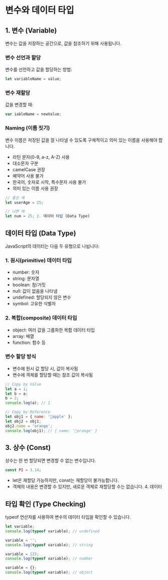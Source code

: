 # 변수와 데이터 타입

## 1. 변수 (Variable)

변수는 값을 저장하는 공간으로, 값을 참조하기 위해 사용됩니다.

### 변수 선언과 할당

변수를 선언하고 값을 할당하는 방법:

```jsx
let variableName = value;
```

### 변수 재할당

값을 변경할 때:

```jsx
var iableName = newValue;
```

### Naming (이름 짓기)

변수 이름은 저장된 값을 잘 나타낼 수 있도록 구체적이고 의미 있는 이름을 사용해야 합니다.

- 라틴 문자(0-9, a-z, A-Z) 사용
- 대소문자 구분
- camelCase 권장
- 예약어 사용 불가
- 한국어, 숫자로 시작, 특수문자 사용 불가
- 의미 있는 이름 사용 권장

```jsx
// 좋은 예
let userAge = 25;

// 나쁜 예
let num = 25; 2. 데이터 타입 (Data Type)
```

## 데이터 타입 (Data Type)

JavaScript의 데이터는 다음 두 유형으로 나뉩니다:

### 1. 원시(primitive) 데이터 타입

- number: 숫자
- string: 문자열
- boolean: 참/거짓
- null: 값이 없음을 나타냄
- undefined: 할당되지 않은 변수
- symbol: 고유한 식별자

### 2. 복합(composite) 데이터 타입

- object: 여러 값을 그룹화한 복합 데이터 타입
- array: 배열
- function: 함수 등

### 변수 할당 방식

- 변수에 원시 값 할당 시, 값이 복사됨
- 변수에 객체를 할당할 때는 참조 값이 복사됨

```jsx
// Copy by Value
let a = 1;
let b = a;
b = 2;
console.log(a); // 1

// Copy by Reference
let obj1 = { name: '🍎apple' };
let obj2 = obj1;
obj2.name = 'orange';
console.log(obj1); // { name: '🍊orange' }
```

## 3. 상수 (Const)

상수는 한 번 할당되면 변경할 수 없는 변수입니다.

```jsx
const PI = 3.14;
```

- let은 재할당 가능하지만, const는 재할당이 불가능합니다.
- 객체의 내용은 변경할 수 있지만, 새로운 객체로 재할당할 수는 없습니다. 4. 데이터

## 타입 확인 (Type Checking)

typeof 연산자를 사용하여 변수의 데이터 타입을 확인할 수 있습니다.

```jsx
let variable;
console.log(typeof variable); // undefined

variable = '';
console.log(typeof variable); // string

variable = 123;
console.log(typeof variable); // number

variable = {};
console.log(typeof variable); // object
```
